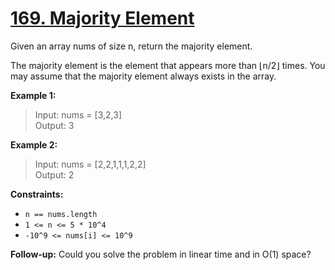 # [169. Majority Element](https://leetcode.com/problems/majority-element)

Given an array nums of size n, return the majority element.

The majority element is the element that appears more than ⌊n/2⌋ times. You may assume that the majority element always exists in the array.

**Example 1:**

> Input: nums = [3,2,3] <br>
> Output: 3

**Example 2:**

> Input: nums = [2,2,1,1,1,2,2] <br>
> Output: 2

**Constraints:**

- `n == nums.length`
- `1 <= n <= 5 * 10^4`
- `-10^9 <= nums[i] <= 10^9`


**Follow-up:** Could you solve the problem in linear time and in O(1) space?
